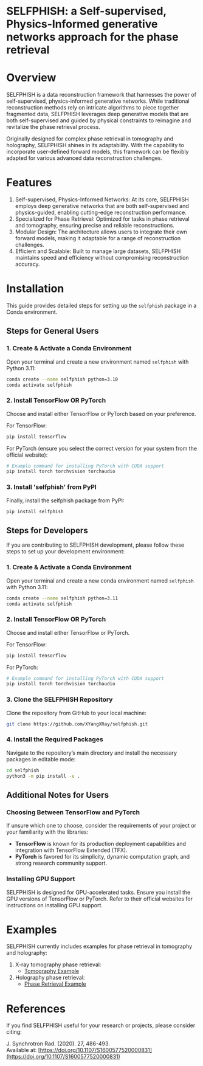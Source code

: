 # SELFPHISH: a Self-supervised, Physics-Informed generative networks approach for the phase retrieval

# Overview

SELFPHISH is a data reconstruction framework that harnesses the power of self-supervised, physics-informed generative networks. While traditional reconstruction methods rely on intricate algorithms to piece together fragmented data, SELFPHISH leverages deep generative models that are both self-supervised and guided by physical constraints to reimagine and revitalize the phase retrieval process.

Originally designed for complex phase retrieval in tomography and holography, SELFPHISH shines in its adaptability. With the capability to incorporate user-defined forward models, this framework can be flexibly adapted for various advanced data reconstruction challenges.

# Features

1. Self-supervised, Physics-Informed Networks: At its core, SELFPHISH employs deep generative networks that are both self-supervised and physics-guided, enabling cutting-edge reconstruction performance.
2. Specialized for Phase Retrieval: Optimized for tasks in phase retrieval and tomography, ensuring precise and reliable reconstructions.
3. Modular Design: The architecture allows users to integrate their own forward models, making it adaptable for a range of reconstruction challenges.
4. Efficient and Scalable: Built to manage large datasets, SELFPHISH maintains speed and efficiency without compromising reconstruction accuracy.

# Installation

This guide provides detailed steps for setting up the `selfphish` package in a Conda environment.

## Steps for General Users

### 1. Create & Activate a Conda Environment
Open your terminal and create a new environment named `selfphish` with Python 3.11:

```bash
conda create --name selfphish python=3.10
conda activate selfphish
```

### 2. Install TensorFlow OR PyTorch 
Choose and install either TensorFlow or PyTorch based on your preference.

For TensorFlow:
```bash
pip install tensorflow
```

For PyTorch (ensure you select the correct version for your system from the official website):
```bash
# Example command for installing PyTorch with CUDA support
pip install torch torchvision torchaudio
```

### 3. Install 'selfphish' from PyPI
Finally, install the selfphish package from PyPI:
```bash
pip install selfphish
```

## Steps for Developers

If you are contributing to SELFPHISH development, please follow these steps to set up your development environment:

### 1. Create & Activate a Conda Environment
Open your terminal and create a new conda environment named `selfphish` with Python 3.11:

```bash
conda create --name selfphish python=3.11
conda activate selfphish
```

### 2. Install TensorFlow OR PyTorch 
Choose and install either TensorFlow or PyTorch.

For TensorFlow:
```bash
pip install tensorflow
```

For PyTorch:
```bash
# Example command for installing PyTorch with CUDA support
pip install torch torchvision torchaudio
```

### 3. Clone the SELFPHISH Repository
Clone the repository from GitHub to your local machine:

```bash
git clone https://github.com/XYangXRay/selfphish.git
```

### 4. Install the Required Packages
Navigate to the repository’s main directory and install the necessary packages in editable mode:

```bash
cd selfphish
python3 -m pip install -e .
```

## Additional Notes for Users

### Choosing Between TensorFlow and PyTorch
If unsure which one to choose, consider the requirements of your project or your familiarity with the libraries:
- **TensorFlow** is known for its production deployment capabilities and integration with TensorFlow Extended (TFX).
- **PyTorch** is favored for its simplicity, dynamic computation graph, and strong research community support.

### Installing GPU Support
SELFPHISH is designed for GPU-accelerated tasks. Ensure you install the GPU versions of TensorFlow or PyTorch. Refer to their official websites for instructions on installing GPU support.

# Examples

SELFPHISH currently includes examples for phase retrieval in tomography and holography:

1. X-ray tomography phase retrieval:
   - [Tomography Example](https://github.com/XYangXRay/selfphish/blob/main/examples/tomography_tf.ipynb)
2. Holography phase retrieval:
   - [Phase Retrieval Example](https://github.com/XYangXRay/selfphish/blob/main/examples/holography_tf.ipynb)

# References

If you find SELFPHISH useful for your research or projects, please consider citing:

J. Synchrotron Rad. (2020). 27, 486-493.  
Available at: [https://doi.org/10.1107/S1600577520000831](https://doi.org/10.1107/S1600577520000831)